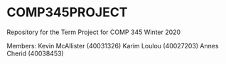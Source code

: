 # COMP345PROJECT
Repository for the Term Project for COMP 345
Winter 2020

Members:
Kevin McAllister (40031326)
Karim Loulou (40027203)
Annes Cherid (40038453)
